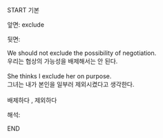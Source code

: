 START
기본

앞면:
exclude


뒷면:
<div>We should not exclude the possibility of negotiation. </div><div><div>우리는 협상의 가능성을 배제해서는 안 된다.</div></div><div><br></div><div><div>She thinks I exclude her on purpose. </div><div><div>그녀는 내가 본인을 일부러 제외시켰다고 생각한다.</div></div></div><div><br></div><div>배제하다 , 제외하다</div>


해석:

END